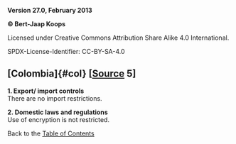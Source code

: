 **Version 27.0, February 2013**

**© Bert-Jaap Koops**

Licensed under Creative Commons Attribution Share Alike 4.0 International.

SPDX-License-Identifier: CC-BY-SA-4.0

## [Colombia]{#col} \[[Source](cls-srce.htm) 5\]

**1. Export/ import controls**\
There are no import restrictions.

**2. Domestic laws and regulations**\
Use of encryption is not restricted.

Back to the [Table of Contents](index.html#toc)
